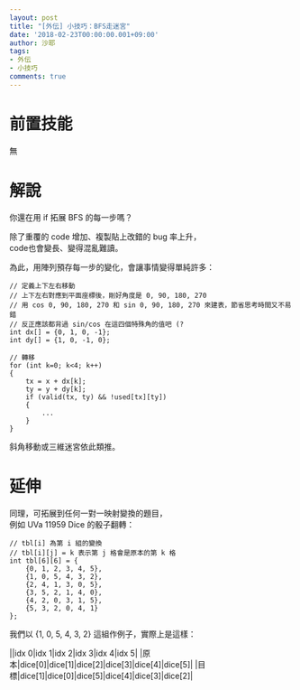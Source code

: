 ```yaml
---
layout: post
title: "[外伝] 小技巧：BFS走迷宮"
date: '2018-02-23T00:00:00.001+09:00'
author: 沙耶
tags:
- 外伝
- 小技巧
comments: true
---
```


# 前置技能

無

# 解說

你還在用 if 拓展 BFS 的每一步嗎？

除了重覆的 code 增加、複製貼上改錯的 bug 率上升，  
code也會變長、變得混亂難讀。

為此，用陣列預存每一步的變化，會讓事情變得單純許多：

```
// 定義上下左右移動
// 上下左右對應到平面座標後，剛好角度是 0, 90, 180, 270
// 用 cos 0, 90, 180, 270 和 sin 0, 90, 180, 270 來建表，節省思考時間又不易錯
// 反正應該都背過 sin/cos 在這四個特殊角的值吧 (?
int dx[] = {0, 1, 0, -1};
int dy[] = {1, 0, -1, 0};

// 轉移
for (int k=0; k<4; k++)
{
    tx = x + dx[k];
    ty = y + dy[k];
    if (valid(tx, ty) && !used[tx][ty])
    {
        ...
    }
}
```

斜角移動或三維迷宮依此類推。

# 延伸

同理，可拓展到任何一對一映射變換的題目，  
例如 UVa 11959 Dice 的骰子翻轉：

```
// tbl[i] 為第 i 組的變換
// tbl[i][j] = k 表示第 j 格會是原本的第 k 格
int tbl[6][6] = {
	{0, 1, 2, 3, 4, 5}, 
	{1, 0, 5, 4, 3, 2}, 
	{2, 4, 1, 3, 0, 5}, 
	{3, 5, 2, 1, 4, 0}, 
	{4, 2, 0, 3, 1, 5}, 
	{5, 3, 2, 0, 4, 1}
};
```

我們以 {1, 0, 5, 4, 3, 2} 這組作例子，實際上是這樣：

||idx 0|idx 1|idx 2|idx 3|idx 4|idx 5|
|原本|dice[0]|dice[1]|dice[2]|dice[3]|dice[4]|dice[5]|
|目標|dice[1]|dice[0]|dice[5]|dice[4]|dice[3]|dice[2]|